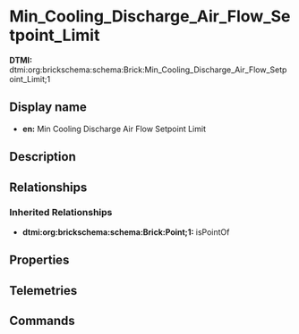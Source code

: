 # Min_Cooling_Discharge_Air_Flow_Setpoint_Limit
**DTMI:** dtmi:org:brickschema:schema:Brick:Min_Cooling_Discharge_Air_Flow_Setpoint_Limit;1
## Display name
- **en:** Min Cooling Discharge Air Flow Setpoint Limit
## Description
## Relationships
### Inherited Relationships
* **dtmi:org:brickschema:schema:Brick:Point;1:** isPointOf
## Properties
## Telemetries
## Commands
